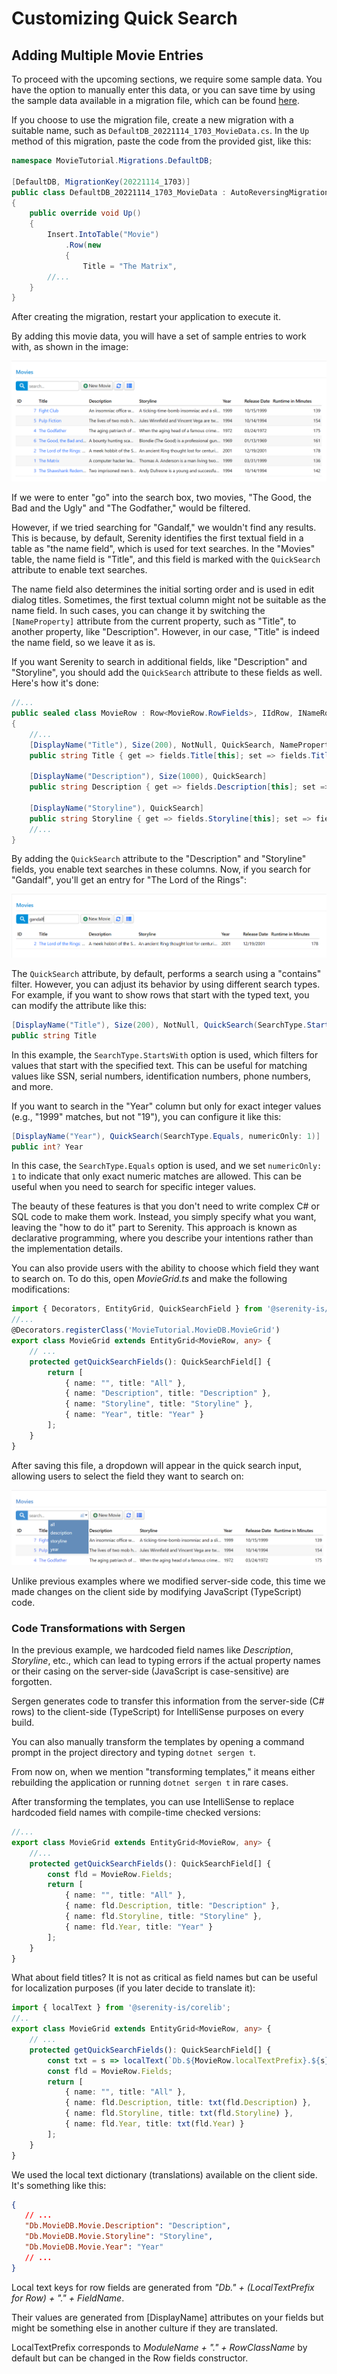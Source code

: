 
# Customizing Quick Search

## Adding Multiple Movie Entries

To proceed with the upcoming sections, we require some sample data. You have the option to manually enter this data, or you can save time by using the sample data available in a migration file, which can be found [here](https://gist.github.com/volkanceylan/0b3e71de6247ad9963e33889f85003bc).

If you choose to use the migration file, create a new migration with a suitable name, such as `DefaultDB_20221114_1703_MovieData.cs`. In the `Up` method of this migration, paste the code from the provided gist, like this:

```cs
namespace MovieTutorial.Migrations.DefaultDB;

[DefaultDB, MigrationKey(20221114_1703)]
public class DefaultDB_20221114_1703_MovieData : AutoReversingMigration
{
    public override void Up()
    {
        Insert.IntoTable("Movie")
            .Row(new
            {
                Title = "The Matrix",
        //...
    }
}
```

After creating the migration, restart your application to execute it.

By adding this movie data, you will have a set of sample entries to work with, as shown in the image:

![Movie Data Entered](img/movie-data-entered.png)

If we were to enter "go" into the search box, two movies, "The Good, the Bad and the Ugly" and "The Godfather," would be filtered.

However, if we tried searching for "Gandalf," we wouldn't find any results. This is because, by default, Serenity identifies the first textual field in a table as "the name field", which is used for text searches. In the "Movies" table, the name field is "Title", and this field is marked with the `QuickSearch` attribute to enable text searches.

The name field also determines the initial sorting order and is used in edit dialog titles. Sometimes, the first textual column might not be suitable as the name field. In such cases, you can change it by switching the `[NameProperty]` attribute from the current property, such as "Title", to another property, like "Description". However, in our case, "Title" is indeed the name field, so we leave it as is.

If you want Serenity to search in additional fields, like "Description" and "Storyline", you should add the `QuickSearch` attribute to these fields as well. Here's how it's done:

```cs
//...
public sealed class MovieRow : Row<MovieRow.RowFields>, IIdRow, INameRow
{
    //...
    [DisplayName("Title"), Size(200), NotNull, QuickSearch, NameProperty]
    public string Title { get => fields.Title[this]; set => fields.Title[this] = value; }

    [DisplayName("Description"), Size(1000), QuickSearch]
    public string Description { get => fields.Description[this]; set => fields.Description[this] = value; }

    [DisplayName("Storyline"), QuickSearch]
    public string Storyline { get => fields.Storyline[this]; set => fields.Storyline[this] = value; }
    //...
}
```

By adding the `QuickSearch` attribute to the "Description" and "Storyline" fields, you enable text searches in these columns. Now, if you search for "Gandalf", you'll get an entry for "The Lord of the Rings":

![Movies Search Gandalf](img/search-gandalf.png)

The `QuickSearch` attribute, by default, performs a search using a "contains" filter. However, you can adjust its behavior by using different search types. For example, if you want to show rows that start with the typed text, you can modify the attribute like this:

```cs
[DisplayName("Title"), Size(200), NotNull, QuickSearch(SearchType.StartsWith)]
public string Title
```

In this example, the `SearchType.StartsWith` option is used, which filters for values that start with the specified text. This can be useful for matching values like SSN, serial numbers, identification numbers, phone numbers, and more.

If you want to search in the "Year" column but only for exact integer values (e.g., "1999" matches, but not "19"), you can configure it like this:

```cs
[DisplayName("Year"), QuickSearch(SearchType.Equals, numericOnly: 1)]
public int? Year
```

In this case, the `SearchType.Equals` option is used, and we set `numericOnly: 1` to indicate that only exact numeric matches are allowed. This can be useful when you need to search for specific integer values.

The beauty of these features is that you don't need to write complex C# or SQL code to make them work. Instead, you simply specify what you want, leaving the "how to do it" part to Serenity. This approach is known as declarative programming, where you describe your intentions rather than the implementation details.

You can also provide users with the ability to choose which field they want to search on. To do this, open *MovieGrid.ts* and make the following modifications:

```ts
import { Decorators, EntityGrid, QuickSearchField } from '@serenity-is/corelib';
//...
@Decorators.registerClass('MovieTutorial.MovieDB.MovieGrid')
export class MovieGrid extends EntityGrid<MovieRow, any> {
    // ...
    protected getQuickSearchFields(): QuickSearchField[] {
        return [
            { name: "", title: "All" },
            { name: "Description", title: "Description" },
            { name: "Storyline", title: "Storyline" },
            { name: "Year", title: "Year" }
        ];
    }
}
```

After saving this file, a dropdown will appear in the quick search input, allowing users to select the field they want to search on:

![Movies Quick Search Fields](img/movies-quick-search-fields.png)

Unlike previous examples where we modified server-side code, this time we made changes on the client side by modifying JavaScript (TypeScript) code.

### Code Transformations with Sergen

In the previous example, we hardcoded field names like *Description*, *Storyline*, etc., which can lead to typing errors if the actual property names or their casing on the server-side (JavaScript is case-sensitive) are forgotten.

Sergen generates code to transfer this information from the server-side (C# rows) to the client-side (TypeScript) for IntelliSense purposes on every build.

You can also manually transform the templates by opening a command prompt in the project directory and typing `dotnet sergen t`.

From now on, when we mention "transforming templates," it means either rebuilding the application or running `dotnet sergen t` in rare cases.

After transforming the templates, you can use IntelliSense to replace hardcoded field names with compile-time checked versions:

```ts
//...
export class MovieGrid extends EntityGrid<MovieRow, any> {
    //...
    protected getQuickSearchFields(): QuickSearchField[] {
        const fld = MovieRow.Fields;
        return [
            { name: "", title: "All" },
            { name: fld.Description, title: "Description" },
            { name: fld.Storyline, title: "Storyline" },
            { name: fld.Year, title: "Year" }
        ];
    }
}
```

What about field titles? It is not as critical as field names but can be useful for localization purposes (if you later decide to translate it):

```ts
import { localText } from '@serenity-is/corelib';
//..
export class MovieGrid extends EntityGrid<MovieRow, any> {
    // ...
    protected getQuickSearchFields(): QuickSearchField[] {
        const txt = s => localText(`Db.${MovieRow.localTextPrefix}.${s}`);
        const fld = MovieRow.Fields;
        return [
            { name: "", title: "All" },
            { name: fld.Description, title: txt(fld.Description) },
            { name: fld.Storyline, title: txt(fld.Storyline) },
            { name: fld.Year, title: txt(fld.Year) }
        ];
    }
}
```

We used the local text dictionary (translations) available on the client side. It's something like this:

```json
{
   // ...
   "Db.MovieDB.Movie.Description": "Description",
   "Db.MovieDB.Movie.Storyline": "Storyline",
   "Db.MovieDB.Movie.Year": "Year"
   // ...
}
```

Local text keys for row fields are generated from *"Db." + (LocalTextPrefix for Row) + "." + FieldName*.

Their values are generated from [DisplayName] attributes on your fields but might be something else in another culture if they are translated.

LocalTextPrefix corresponds to *ModuleName + "." + RowClassName* by default but can be changed in the Row fields constructor.